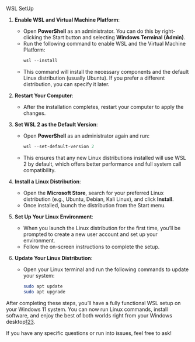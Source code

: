WSL SetUp

1. **Enable WSL and Virtual Machine Platform**:
   - Open **PowerShell** as an administrator. You can do this by right-clicking the Start button and selecting **Windows Terminal (Admin)**.
   - Run the following command to enable WSL and the Virtual Machine Platform:
     ```powershell
     wsl --install
     ```
   - This command will install the necessary components and the default Linux distribution (usually Ubuntu). If you prefer a different distribution, you can specify it later.

2. **Restart Your Computer**:
   - After the installation completes, restart your computer to apply the changes.

3. **Set WSL 2 as the Default Version**:
   - Open **PowerShell** as an administrator again and run:
     ```powershell
     wsl --set-default-version 2
     ```
   - This ensures that any new Linux distributions installed will use WSL 2 by default, which offers better performance and full system call compatibility.

4. **Install a Linux Distribution**:
   - Open the **Microsoft Store**, search for your preferred Linux distribution (e.g., Ubuntu, Debian, Kali Linux), and click **Install**.
   - Once installed, launch the distribution from the Start menu.

5. **Set Up Your Linux Environment**:
   - When you launch the Linux distribution for the first time, you’ll be prompted to create a new user account and set up your environment.
   - Follow the on-screen instructions to complete the setup.

6. **Update Your Linux Distribution**:
   - Open your Linux terminal and run the following commands to update your system:
     ```bash
     sudo apt update
     sudo apt upgrade
     ```

After completing these steps, you’ll have a fully functional WSL setup on your Windows 11 system. You can now run Linux commands, install software, and enjoy the best of both worlds right from your Windows desktop[1](https://learn.microsoft.com/en-us/windows/wsl/install)[2](https://www.solveyourtech.com/how-to-install-wsl2-on-windows-11-a-step-by-step-guide-for-beginners/)[3](https://pureinfotech.com/install-wsl-windows-11/).

If you have any specific questions or run into issues, feel free to ask!
